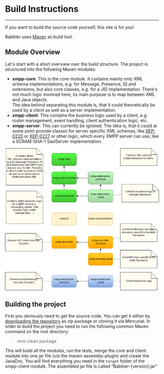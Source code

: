 # Build Instructions
---

If you want to build the source code yourself, this site is for you!

Babbler uses [Maven](http://maven.apache.org/) as build tool.

## Module Overview

Let's start with a short overview over the build structure.
The project is structured into the following Maven modules:

* **xmpp-core**: This is the core module. It contains mainly only XML schema implementations, e.g. for Message, Presence, IQ and extensions, but also core classes, e.g. for a JID implementation. There's not much logic involved here, its main purpose is to map between XML and Java objects.<br/>The idea behind separating this module is, that it could theoretically be used by a client as well as a server implementation.
* **xmpp-client**: This contains the business logic used by a client, e.g. roster management, event handling, client authentication logic, etc.
* **xmpp-server**: This can currently be ignored. The idea is, that it could at some point provide classes for server specific XML schemas, like [XEP-0220](http://xmpp.org/extensions/xep-0220.html) or [XEP-0227](http://xmpp.org/extensions/xep-0227.html) or other logic, which every XMPP server can use, like a SCRAM-SHA-1 SaslServer implementation.

![Module Overview](ModuleOverview.png)

## Building the project

First you obviously need to get the source code. You can get it either by [downloading the repository](https://bitbucket.org/sco0ter/babbler/downloads) as zip package or cloning it via Mercurial.
In order to build the project you need to run the following common Maven command on the root directory:

> mvn clean package

This will build all the modules, run the tests, merge the core and client module into one jar file (via the maven-assembly-plugin) and create the JavaDoc.
You will find everything you need in the `target` folder of the xmpp-client module. The assembled jar file is called "Babbler-{version}.jar"
